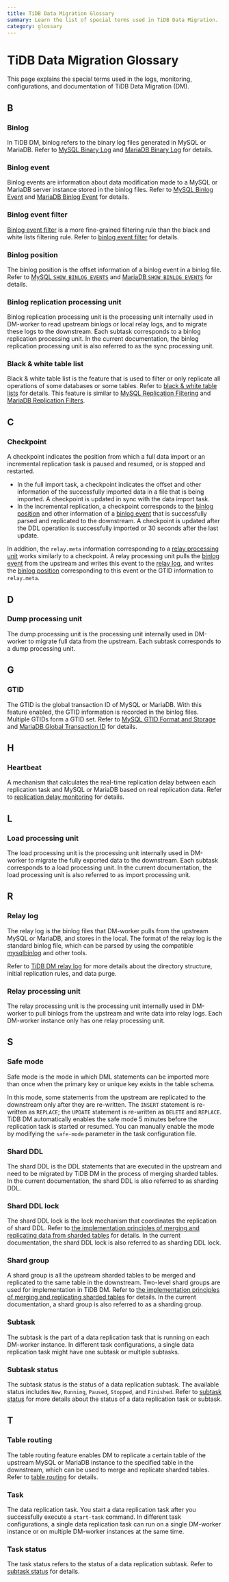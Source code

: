 ```yaml
---
title: TiDB Data Migration Glossary
summary: Learn the list of special terms used in TiDB Data Migration.
category: glossary
---
```


# TiDB Data Migration Glossary

This page explains the special terms used in the logs, monitoring, configurations, and documentation of TiDB Data Migration (DM).

## B

### Binlog

In TiDB DM, binlog refers to the binary log files generated in MySQL or MariaDB. Refer to [MySQL Binary Log](https://dev.mysql.com/doc/internals/en/binary-log.html) and [MariaDB Binary Log](https://mariadb.com/kb/en/library/binary-log/) for details.

### Binlog event

Binlog events are information about data modification made to a MySQL or MariaDB server instance stored in the binlog files. Refer to [MySQL Binlog Event](https://dev.mysql.com/doc/internals/en/binlog-event.html) and [MariaDB Binlog Event](https://mariadb.com/kb/en/library/1-binlog-events/) for details.

### Binlog event filter

[Binlog event filter](/v3.1/reference/tools/data-migration/features/overview.md#binlog-event-filter) is a more fine-grained filtering rule than the black and white lists filtering rule. Refer to [binlog event filter](/v3.1/reference/tools/data-migration/overview.md#binlog-event-filtering) for details.

### Binlog position

The binlog position is the offset information of a binlog event in a binlog file. Refer to [MySQL `SHOW BINLOG EVENTS`](https://dev.mysql.com/doc/refman/8.0/en/show-binlog-events.html) and [MariaDB `SHOW BINLOG EVENTS`](https://mariadb.com/kb/en/library/show-binlog-events/) for details.

### Binlog replication processing unit

Binlog replication processing unit is the processing unit internally used in DM-worker to read upstream binlogs or local relay logs, and to migrate these logs to the downstream. Each subtask corresponds to a binlog replication processing unit. In the current documentation, the binlog replication processing unit is also referred to as the sync processing unit.

### Black & white table list

Black & white table list is the feature that is used to filter or only replicate all operations of some databases or some tables. Refer to [black & white table lists](/v3.1/reference/tools/data-migration/overview.md#black-and-white-lists-replication-at-the-schema-and-table-levels) for details. This feature is similar to [MySQL Replication Filtering](https://dev.mysql.com/doc/refman/5.6/en/replication-rules.html) and [MariaDB Replication Filters](https://mariadb.com/kb/en/library/replication-filters/).

## C

### Checkpoint

A checkpoint indicates the position from which a full data import or an incremental replication task is paused and resumed, or is stopped and restarted.

- In the full import task, a checkpoint indicates the offset and other information of the successfully imported data in a file that is being imported. A checkpoint is updated in sync with the data import task.
- In the incremental replication, a checkpoint corresponds to the [binlog position](#binlog-position) and other information of a [binlog event](#binlog-event) that is successfully parsed and replicated to the downstream. A checkpoint is updated after the DDL operation is successfully imported or 30 seconds after the last update.

In addition, the `relay.meta` information corresponding to a [relay processing unit](#relay-processing-unit) works similarly to a checkpoint. A relay processing unit pulls the [binlog event](#binlog-event) from the upstream and writes this event to the [relay log](#relay-log), and writes the [binlog position](#binlog-position) corresponding to this event or the GTID information to `relay.meta`.

## D

### Dump processing unit

The dump processing unit is the processing unit internally used in DM-worker to migrate full data from the upstream. Each subtask corresponds to a dump processing unit.

## G

### GTID

The GTID is the global transaction ID of MySQL or MariaDB. With this feature enabled, the GTID information is recorded in the binlog files. Multiple GTIDs form a GTID set. Refer to [MySQL GTID Format and Storage](https://dev.mysql.com/doc/refman/5.7/en/replication-gtids-concepts.html) and [MariaDB Global Transaction ID](https://mariadb.com/kb/en/library/gtid/) for details.

## H

### Heartbeat

A mechanism that calculates the real-time replication delay between each replication task and MySQL or MariaDB based on real replication data. Refer to [replication delay monitoring](https://pingcap.com/docs/stable/reference/tools/data-migration/features/overview/#replication-delay-monitoring) for details.

## L

### Load processing unit

The load processing unit is the processing unit internally used in DM-worker to migrate the fully exported data to the downstream. Each subtask corresponds to a load processing unit. In the current documentation, the load processing unit is also referred to as import processing unit.

## R

### Relay log

The relay log is the binlog files that DM-worker pulls from the upstream MySQL or MariaDB, and stores in the local. The format of the relay log is the standard binlog file, which can be parsed by using the compatible [mysqlbinlog](https://dev.mysql.com/doc/refman/8.0/en/mysqlbinlog.html) and other tools.

Refer to [TiDB DM relay log](/v3.1/reference/tools/data-migration/relay-log.md) for more details about the directory structure, initial replication rules, and data purge.

### Relay processing unit

The relay processing unit is the processing unit internally used in DM-worker to pull binlogs from the upstream and write data into relay logs. Each DM-worker instance only has one relay processing unit.

## S

### Safe mode

Safe mode is the mode in which DML statements can be imported more than once when the primary key or unique key exists in the table schema.

In this mode, some statements from the upstream are replicated to the downstream only after they are re-written. The `INSERT` statement is re-written as `REPLACE`; the `UPDATE` statement is re-written as `DELETE` and `REPLACE`. TiDB DM automatically enables the safe mode 5 minutes before the replication task is started or resumed. You can manually enable the mode by modifying the `safe-mode` parameter in the task configuration file.

### Shard DDL

The shard DDL is the DDL statements that are executed in the upstream and need to be migrated by TiDB DM in the process of merging sharded tables. In the current documentation, the shard DDL is also referred to as sharding DDL.

### Shard DDL lock

The shard DDL lock is the lock mechanism that coordinates the replication of shard DDL. Refer to [the implementation principles of merging and replicating data from sharded tables](/v3.1/reference/tools/data-migration/features/shard-merge.md#principles) for details. In the current documentation, the shard DDL lock is also referred to as sharding DDL lock.

### Shard group

A shard group is all the upstream sharded tables to be merged and replicated to the same table in the downstream. Two-level shard groups are used for implementation in TiDB DM. Refer to [the implementation principles of merging and replicating sharded tables](/v3.1/reference/tools/data-migration/features/shard-merge.md#principles) for details. In the current documentation, a shard group is also referred to as a sharding group.

### Subtask

The subtask is the part of a data replication task that is running on each DM-worker instance. In different task configurations, a single data replication task might have one subtask or multiple subtasks.

### Subtask status

The subtask status is the status of a data replication subtask. The available status includes `New`, `Running`, `Paused`, `Stopped`, and `Finished`. Refer to [subtask status](/v3.1/reference/tools/data-migration/query-status.md#subtask-status) for more details about the status of a data replication task or subtask.

## T

### Table routing

The table routing feature enables DM to replicate a certain table of the upstream MySQL or MariaDB instance to the specified table in the downstream, which can be used to merge and replicate sharded tables. Refer to [table routing](/v3.1/reference/tools/data-migration/features/overview.md#table-routing) for details.

### Task

The data replication task. You start a data replication task after you successfully execute a `start-task` command. In different task configurations, a single data replication task can run on a single DM-worker instance or on multiple DM-worker instances at the same time.

### Task status

The task status refers to the status of a data replication subtask. Refer to [subtask status](/v3.1/reference/tools/data-migration/query-status.md#subtask-status) for details.
